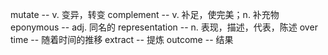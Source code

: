 mutate                -- v. 变异，转变
complement            -- v. 补足，使完美；n. 补充物
eponymous             -- adj. 同名的
representation        -- n. 表现，描述，代表，陈述
over time             -- 随着时间的推移
extract               -- 提炼
outcome               -- 结果